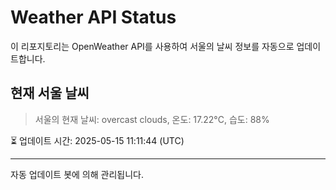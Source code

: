 
# Weather API Status

이 리포지토리는 OpenWeather API를 사용하여 서울의 날씨 정보를 자동으로 업데이트합니다.

## 현재 서울 날씨
> 서울의 현재 날씨: overcast clouds, 온도: 17.22°C, 습도: 88%

⏳ 업데이트 시간: 2025-05-15 11:11:44 (UTC)

---
자동 업데이트 봇에 의해 관리됩니다.
